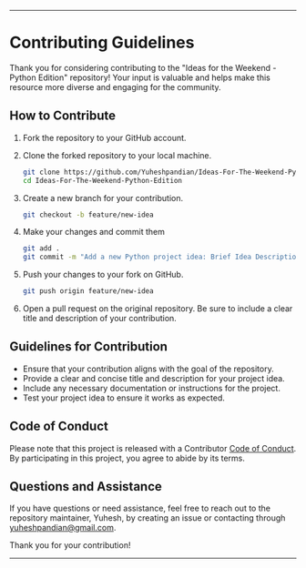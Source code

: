 
---

# Contributing Guidelines

Thank you for considering contributing to the "Ideas for the Weekend - Python Edition" repository! Your input is valuable and helps make this resource more diverse and engaging for the community.

## How to Contribute

1. Fork the repository to your GitHub account.
2. Clone the forked repository to your local machine.
   ```bash
   git clone https://github.com/Yuheshpandian/Ideas-For-The-Weekend-Python-Edition.git
   cd Ideas-For-The-Weekend-Python-Edition
   ```

3. Create a new branch for your contribution.
   ```bash
   git checkout -b feature/new-idea
   ```
4. Make your changes and commit them
   ```bash
   git add .
   git commit -m "Add a new Python project idea: Brief Idea Description"
   ```
5. Push your changes to your fork on GitHub.
   ```bash
   git push origin feature/new-idea
   ```
6. Open a pull request on the original repository. Be sure to include a clear title and description of your contribution.

## Guidelines for Contribution
- Ensure that your contribution aligns with the goal of the repository.
- Provide a clear and concise title and description for your project idea.
- Include any necessary documentation or instructions for the project.
- Test your project idea to ensure it works as expected.

## Code of Conduct
Please note that this project is released with a Contributor [Code of Conduct](CODE_OF_CODUCT.md). By participating in this project, you agree to abide by its terms.

## Questions and Assistance
If you have questions or need assistance, feel free to reach out to the repository maintainer, Yuhesh, by creating an issue or contacting through [yuheshpandian@gmail.com](mailto:yuheshpandian@gmail.com).

Thank you for your contribution!

---
